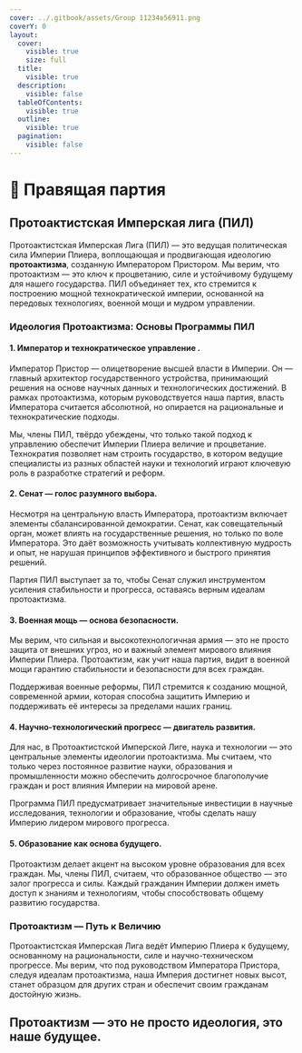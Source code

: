 ```yaml
---
cover: ../.gitbook/assets/Group 11234в56911.png
coverY: 0
layout:
  cover:
    visible: true
    size: full
  title:
    visible: true
  description:
    visible: false
  tableOfContents:
    visible: true
  outline:
    visible: true
  pagination:
    visible: false
---
```


# 💼 Правящая партия

## Протоактистская Имперская лига (ПИЛ)

Протоактистская Имперская Лига (ПИЛ) — это ведущая политическая сила Империи Плиера, воплощающая и продвигающая идеологию **протоактизма**, созданную Императором Пристором. Мы верим, что протоактизм — это ключ к процветанию, силе и устойчивому будущему для нашего государства. ПИЛ объединяет тех, кто стремится к построению мощной технократической империи, основанной на передовых технологиях, военной мощи и мудром управлении.

### Идеология Протоактизма: Основы Программы ПИЛ

#### **1. Император и технократическое управление** .

Император Пристор — олицетворение высшей власти в Империи. Он — главный архитектор государственного устройства, принимающий решения на основе научных данных и технологических достижений. В рамках протоактизма, которым руководствуется наша партия, власть Императора считается абсолютной, но опирается на рациональные и технократические подходы.

Мы, члены ПИЛ, твёрдо убеждены, что только такой подход к управлению обеспечит Империи Плиера величие и процветание. Технократия позволяет нам строить государство, в котором ведущие специалисты из разных областей науки и технологий играют ключевую роль в разработке стратегий и реформ.

#### **2. Сенат — голос разумного выбора.**

&#x20;Несмотря на центральную власть Императора, протоактизм включает элементы сбалансированной демократии. Сенат, как совещательный орган, может влиять на государственные решения, но только по воле Императора. Это даёт возможность учитывать коллективную мудрость и опыт, не нарушая принципов эффективного и быстрого принятия решений.

Партия ПИЛ выступает за то, чтобы Сенат служил инструментом усиления стабильности и прогресса, оставаясь верным идеалам протоактизма.

#### **3. Военная мощь — основа безопасности.**

&#x20;Мы верим, что сильная и высокотехнологичная армия — это не просто защита от внешних угроз, но и важный элемент мирового влияния Империи Плиера. Протоактизм, как учит наша партия, видит в военной мощи гарантию стабильности и безопасности для всех граждан.

Поддерживая военные реформы, ПИЛ стремится к созданию мощной, современной армии, которая способна защитить Империю и поддерживать её интересы за пределами наших границ.

#### **4. Научно-технологический прогресс — двигатель развития.**

&#x20;Для нас, в Протоактистской Имперской Лиге, наука и технологии — это центральные элементы идеологии протоактизма. Мы считаем, что только через постоянное развитие науки, образования и промышленности можно обеспечить долгосрочное благополучие граждан и рост влияния Империи на мировой арене.

Программа ПИЛ предусматривает значительные инвестиции в научные исследования, технологии и образование, чтобы сделать нашу Империю лидером мирового прогресса.

#### **5. Образование как основа будущего.**

&#x20;Протоактизм делает акцент на высоком уровне образования для всех граждан. Мы, члены ПИЛ, считаем, что образованное общество — это залог прогресса и силы. Каждый гражданин Империи должен иметь доступ к знаниям и технологиям, чтобы способствовать общему развитию государства.

### Протоактизм — Путь к Величию

Протоактистская Имперская Лига ведёт Империю Плиера к будущему, основанному на рациональности, силе и научно-техническом прогрессе. Мы верим, что под руководством Императора Пристора, следуя идеалам протоактизма, наша Империя достигнет новых высот, станет образцом для других стран и обеспечит своим гражданам достойную жизнь.

## **Протоактизм — это не просто идеология, это наше будущее.**
